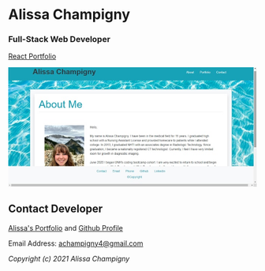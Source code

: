 # Alissa Champigny

### Full-Stack Web Developer

[React Portfolio](https://achampigny4.github.io/achampigny-portfolio/)

<img src="https://raw.githubusercontent.com/achampigny4/achampigny-portfolio/main/public/images/screenshot.jpg" alt="screenshot of Portfolio application"/>


## Contact Developer

[Alissa's Portfolio](https://achampigny4.github.io/achampigny-portfolio/) and [Github Profile](https://github.com/achampigny4)

Email Address: achampigny4@gmail.com

*Copyright (c) 2021 Alissa Champigny*